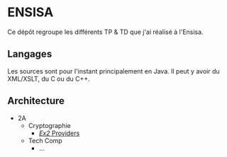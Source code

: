 # ENSISA

Ce dépôt regroupe les différents TP &amp; TD que j'ai réalisé à l'Ensisa.

## Langages

Les sources sont pour l'instant principalement en Java. Il peut y avoir du XML/XSLT, du C ou du C++.

## Architecture

* 2A
  * Cryptographie
      * [ *Ex2* Providers ](https://github.com/Thiktak/ENSISA/tree/master/2A/Cryptographie/TD-init/src/td/exo2)
  * Tech Comp
      * ...
